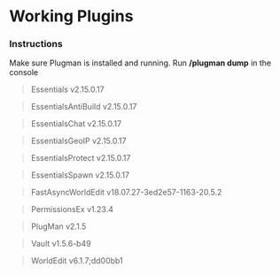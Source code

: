 # Working Plugins

### Instructions

Make sure Plugman is installed and running.
Run **/plugman dump** in the console

>Essentials v2.15.0.17

>EssentialsAntiBuild v2.15.0.17

>EssentialsChat v2.15.0.17

>EssentialsGeoIP v2.15.0.17

>EssentialsProtect v2.15.0.17

>EssentialsSpawn v2.15.0.17

>FastAsyncWorldEdit v18.07.27-3ed2e57-1163-20.5.2

>PermissionsEx v1.23.4

>PlugMan v2.1.5

>Vault v1.5.6-b49

>WorldEdit v6.1.7;dd00bb1
